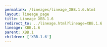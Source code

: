```yaml
---
permalink: /lineages/lineage_XBB.1.6.html
layout: lineage_page
title: Lineage XBB.1.6
redirect_to: ../lineage.html?lineage=XBB.1.6
lineage: XBB.1.6
parent: XBB.1
children: ['XBB.1.6']
---
```

